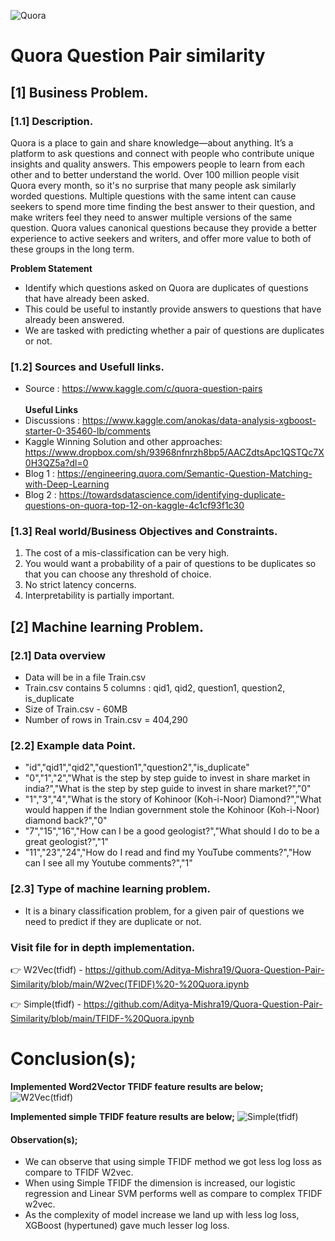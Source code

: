 ![Quora](https://cdn.vox-cdn.com/thumbor/BTIf-blu5FjQzJedrMPVZtVHmAY=/0x0:640x417/920x613/filters:focal(269x158:371x260):format(webp)/cdn.vox-cdn.com/uploads/chorus_image/image/47707895/quoralogo.0.jpg)

# Quora Question Pair similarity

## [1] Business Problem.
### [1.1] Description.
Quora is a place to gain and share knowledge—about anything. It’s a platform to ask questions and connect with people who contribute unique insights and quality answers. This empowers people to learn from each other and to better understand the world.
Over 100 million people visit Quora every month, so it's no surprise that many people ask similarly worded questions. Multiple questions with the same intent can cause seekers to spend more time finding the best answer to their question, and make writers feel they need to answer multiple versions of the same question. Quora values canonical questions because they provide a better experience to active seekers and writers, and offer more value to both of these groups in the long term.

__Problem Statement__
- Identify which questions asked on Quora are duplicates of questions that have already been asked. 
- This could be useful to instantly provide answers to questions that have already been answered. 
- We are tasked with predicting whether a pair of questions are duplicates or not. 

### [1.2] Sources and Usefull links.
- Source : https://www.kaggle.com/c/quora-question-pairs
<br><br>____Useful Links____
- Discussions : https://www.kaggle.com/anokas/data-analysis-xgboost-starter-0-35460-lb/comments
- Kaggle Winning Solution and other approaches: https://www.dropbox.com/sh/93968nfnrzh8bp5/AACZdtsApc1QSTQc7X0H3QZ5a?dl=0
- Blog 1 : https://engineering.quora.com/Semantic-Question-Matching-with-Deep-Learning
- Blog 2 : https://towardsdatascience.com/identifying-duplicate-questions-on-quora-top-12-on-kaggle-4c1cf93f1c30

### [1.3] Real world/Business Objectives and Constraints.
1. The cost of a mis-classification can be very high.
2. You would want a probability of a pair of questions to be duplicates so that you can choose any threshold of choice.
3. No strict latency concerns.
4. Interpretability is partially important.

## [2] Machine learning Problem.
### [2.1] Data overview
- Data will be in a file Train.csv <br>
- Train.csv contains 5 columns : qid1, qid2, question1, question2, is_duplicate <br>
- Size of Train.csv - 60MB <br>
- Number of rows in Train.csv = 404,290

 ### [2.2] Example data Point.
- "id","qid1","qid2","question1","question2","is_duplicate"
- "0","1","2","What is the step by step guide to invest in share market in india?","What is the step by step guide to invest in share market?","0"
- "1","3","4","What is the story of Kohinoor (Koh-i-Noor) Diamond?","What would happen if the Indian government stole the Kohinoor (Koh-i-Noor) diamond back?","0"
- "7","15","16","How can I be a good geologist?","What should I do to be a great geologist?","1"
- "11","23","24","How do I read and find my YouTube comments?","How can I see all my Youtube comments?","1"

### [2.3] Type of machine learning problem.
- It is a binary classification problem, for a given pair of questions we need to predict if they are duplicate or not. 

### Visit file for in depth implementation.
👉 W2Vec(tfidf) - https://github.com/Aditya-Mishra19/Quora-Question-Pair-Similarity/blob/main/W2vec(TFIDF)%20-%20Quora.ipynb

👉 Simple(tfidf) - https://github.com/Aditya-Mishra19/Quora-Question-Pair-Similarity/blob/main/TFIDF-%20Quora.ipynb

# Conclusion(s);
__Implemented Word2Vector TFIDF feature results are below;__
![W2Vec(tfidf)](https://user-images.githubusercontent.com/74649588/131207076-fec9175d-db92-4fa0-8596-e1a16feaed45.png)

__Implemented simple TFIDF feature results are below;__
![Simple(tfidf)](https://user-images.githubusercontent.com/74649588/131207121-7af31913-7410-4407-99e0-ead41443bef6.png)

#### Observation(s);
- We can observe that using simple TFIDF method we got less log loss as compare to TFIDF W2vec.
- When using Simple TFIDF the dimension is increased, our logistic regression and Linear SVM performs well as compare to complex TFIDF w2vec.
- As the complexity of model increase we land up with less log loss, XGBoost (hypertuned) gave much lesser log loss.
